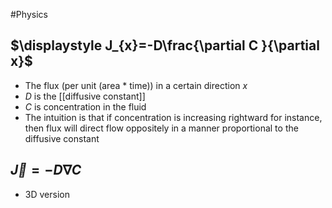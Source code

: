 #Physics 
## $\displaystyle J_{x}=-D\frac{\partial C }{\partial x}$
* The flux (per unit (area * time)) in a certain direction $\displaystyle x$
* $\displaystyle D$ is the [[diffusive constant]]
* $\displaystyle C$ is concentration in the fluid
* The intuition is that if concentration is increasing rightward for instance, then flux will direct flow oppositely in a manner proportional to the diffusive constant
## $\displaystyle \vec{J}=-D\nabla C$
* 3D version